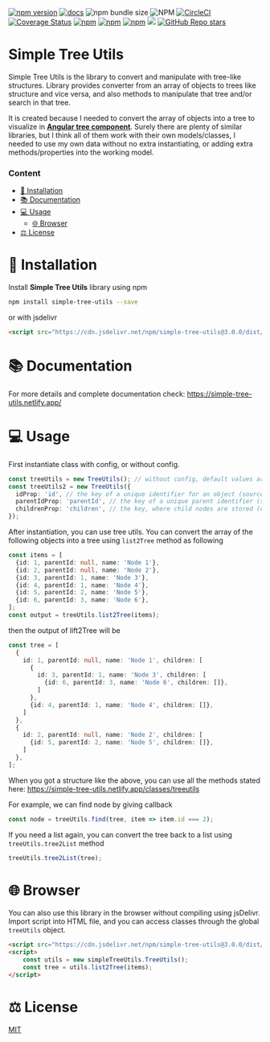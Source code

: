 [![npm version](https://badge.fury.io/js/simple-tree-utils.svg)](https://badge.fury.io/js/simple-tree-utils)
[![docs](https://badgen.net/badge/docs/online/orange)](https://simple-tree-utils.netlify.app)
![npm bundle size](https://img.shields.io/bundlephobia/min/simple-tree-utils)
![NPM](https://img.shields.io/npm/l/simple-tree-utils)
[![CircleCI](https://circleci.com/gh/Raiper34/simple-tree-utils.svg?style=shield)](https://circleci.com/gh/Raiper34/simple-tree-utils)
[![Coverage Status](https://coveralls.io/repos/github/Raiper34/simple-tree-utils/badge.svg?branch=main)](https://coveralls.io/github/Raiper34/simple-tree-utils?branch=main)
[![npm](https://img.shields.io/npm/dt/simple-tree-utils)](https://badge.fury.io/js/simple-tree-utils)
[![npm](https://img.shields.io/npm/dm/simple-tree-utils)](https://badge.fury.io/js/simple-tree-utils)
[![npm](https://img.shields.io/npm/dw/simple-tree-utils)](https://badge.fury.io/js/simple-tree-utils)
[![](https://data.jsdelivr.com/v1/package/npm/simple-tree-utils/badge?style=rounded)](https://www.jsdelivr.com/package/npm/simple-tree-utils)
[![GitHub Repo stars](https://img.shields.io/github/stars/raiper34/simple-tree-utils)](https://github.com/Raiper34/simple-tree-utils)

# Simple Tree Utils
Simple Tree Utils is the library to convert and manipulate with tree-like structures.
Library provides converter from an array of objects to trees like structure and vice versa,
and also methods to manipulate that tree and/or search in that tree.

It is created because I needed to convert the array of objects into a tree to visualize in
[**Angular tree component**](https://www.npmjs.com/package/@circlon/angular-tree-component).
Surely there are plenty of similar libraries, but I think all of them work with their own
models/classes, I needed to use my own data without no extra instantiating,
or adding extra methods/properties into the working model.

### Content
- [🚀 Installation](#-Installation)
- [📚 Documentation](#-documentation)
- [💻 Usage](#-usage)
    - [🌐 Browser](#-browser)
- [⚖️ License](#-license)

# 🚀 Installation
Install **Simple Tree Utils** library using npm
```sh
npm install simple-tree-utils --save
```
or with jsdelivr
```html
<script src="https://cdn.jsdelivr.net/npm/simple-tree-utils@3.0.0/dist/simple-tree-utils.iife.js"></script>
```

# 📚 Documentation
For more details and complete documentation check: https://simple-tree-utils.netlify.app/

# 💻 Usage
First instantiate class with config, or without config.
```ts
const treeUtils = new TreeUtils(); // without config, default values are used (id as idProp, parentId as parentIdProp, children as childrenProp)
const treeUtils2 = new TreeUtils({
  idProp: 'id', // the key of a unique identifier for an object (source object)
  parentIdProp: 'parentId', // the key of a unique parent identifier (source object)
  childrenProp: 'children', // the key, where child nodes are stored (destination object tree)
});
```
After instantiation, you can use tree utils. You can convert the array of the following objects into a tree using `list2Tree` method as following
```ts
const items = [
  {id: 1, parentId: null, name: 'Node 1'},
  {id: 2, parentId: null, name: 'Node 2'},
  {id: 3, parentId: 1, name: 'Node 3'},
  {id: 4, parentId: 1, name: 'Node 4'},
  {id: 5, parentId: 2, name: 'Node 5'},
  {id: 6, parentId: 3, name: 'Node 6'},
];
const output = treeUtils.list2Tree(items);
```
then the output of lift2Tree will be
```ts
const tree = [
  {
    id: 1, parentId: null, name: 'Node 1', children: [
      {
        id: 3, parentId: 1, name: 'Node 3', children: [
          {id: 6, parentId: 3, name: 'Node 6', children: []},
        ]
      },
      {id: 4, parentId: 1, name: 'Node 4', children: []},
    ]
  },
  {
    id: 2, parentId: null, name: 'Node 2', children: [
      {id: 5, parentId: 2, name: 'Node 5', children: []},
    ]
  },
];
```
When you got a structure like the above, you can use all the methods stated here: https://simple-tree-utils.netlify.app/classes/treeutils

For example, we can find node by giving callback
```ts
const node = treeUtils.find(tree, item => item.id === 2);
```
If you need a list again, you can convert the tree back to a list using `treeUtils.tree2List` method
```ts
treeUtils.tree2List(tree);
```

# 🌐 Browser
You can also use this library in the browser without compiling using jsDelivr.
Import script into HTML file, and you can access classes through the global `treeUtils` object.
```html
<script src="https://cdn.jsdelivr.net/npm/simple-tree-utils@3.0.0/dist/simple-tree-utils.iife.js"></script>
<script>
    const utils = new simpleTreeUtils.TreeUtils();
    const tree = utils.list2Tree(items);
</script>
```

# ⚖️ License  
[MIT](https://choosealicense.com/licenses/mit/)